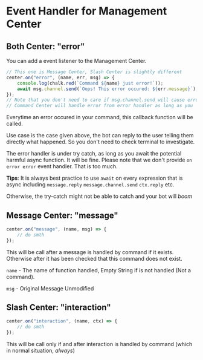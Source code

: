 # Event Handler for Management Center

## Both Center: "error"

You can add a event listener to the Management Center.

```ts
// This one is Message Center, Slash Center is slightly different
center.on("error", (name, err, msg) => {
    console.log(chalk.red(`Command ${name} just error!`));
    await msg.channel.send(`Oops! This error occured: ${err.message}`);
});
// Note that you don't need to care if msg.channel.send will cause error
// Command Center will handle error from error handler as long as you `await`
```

Everytime an error occured in your command, this callback function will be called.

Use case is the case given above, the bot can reply to the user telling them directly what happened. So you don't need to check terminal to investigate.

The error handler is under try catch, as long as you await the potential harmful async function. It will be fine. Please note that we don't provide `on error error` event handler. That is too much.

**Tips**: It is always best practice to use `await` on every expression that is async including `message.reply` `message.channel.send` `ctx.reply` etc.

Otherwise, the try-catch might not be able to catch and your bot will *boom*

## Message Center: "message"

```ts
center.on("message", (name, msg) => {
    // do smth
});
```

This will be call after a message is handled by command if it exists.
Otherwise after it has been checked that this command does not exist.

`name` - The name of function handled, Empty String if is not handled (Not a command).

`msg` - Original Message Unmodified

## Slash Center: "interaction"

```ts
center.on("interaction", (name, ctx) => {
    // do smth
});
```

This will be call only if and after interaction is handled by command
(which in normal situation, *always*)
